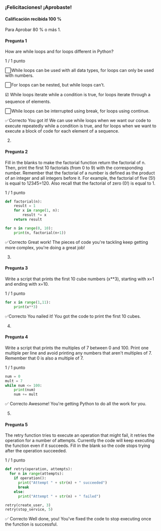 ### ¡Felicitaciones! ¡Aprobaste!
#### Calificación recibida 100 %
Para Aprobar 80 % o más
1.
#### Pregunta 1
How are while loops and for loops different in Python?

1 / 1 punto

⬜ While loops can be used with all data types, for loops can only be used with numbers.


⬜ For loops can be nested, but while loops can't.


☑️  While loops iterate while a condition is true, for loops iterate through a sequence of elements.


⬜ While loops can be interrupted using break, for loops using continue.

✅ Correcto
    You got it! We can use while loops when we want our code to execute repeatedly while a condition is true, and for loops when we want to execute a block of code for each element of a sequence.

2.
#### Pregunta 2
Fill in the blanks to make the factorial function return the factorial of n. Then, print the first 10 factorials (from 0 to 9) with the corresponding number. Remember that the factorial of a number is defined as the product of an integer and all integers before it. For example, the factorial of five (5!) is equal to 1*2*3*4*5=120. Also recall that the factorial of zero (0!) is equal to 1.

1 / 1 punto
``` PYTHON
def factorial(n):
    result = 1
    for x in range(1, n):
        result *= x
    return result

for n in range(0, 10):
    print(n, factorial(n+1))
```
✅ Correcto
Great work! The pieces of code you're tackling keep getting
more complex, you're doing a great job!

3.
#### Pregunta 3
Write a script that prints the first 10 cube numbers (x**3), starting with x=1 and ending with x=10.

1 / 1 punto
``` PYTHON
for x in range(1,11):
    print(x**3)
```
✅Correcto
  You nailed it! You got the code to print the first 10 cubes.

4.
#### Pregunta 4
Write a script that prints the multiples of 7 between 0 and 100. Print one multiple per line and avoid printing any numbers that aren't multiples of 7. Remember that 0 is also a multiple of 7.

1 / 1 punto
``` PYTHON
num = 0
mult = 7
while num <= 100:
    print(num)
    num += mult
```
✅ Correcto
  Awesome! You're getting Python to do all the work for you.

5.
#### Pregunta 5
The retry function tries to execute an operation that might fail, it retries the operation for a number of attempts.  Currently the code will keep executing the function even if it succeeds. Fill in the blank so the code stops trying after the operation succeeded.

1 / 1 punto
``` PYTHON
def retry(operation, attempts):
  for n in range(attempts):
    if operation():
      print("Attempt " + str(n) + " succeeded")
      break
    else:
      print("Attempt " + str(n) + " failed")

retry(create_user, 3)
retry(stop_service, 5)
```
✅ Correcto
  Well done, you! You've fixed the code to stop executing once
  the function is successful.
